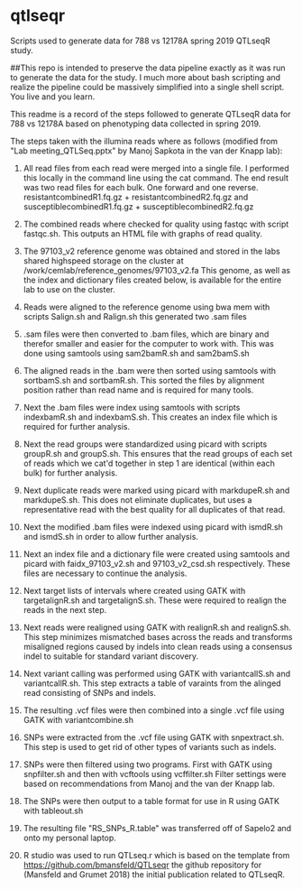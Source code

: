 # qtlseqr
Scripts used to generate data for 788 vs 12178A spring 2019 QTLseqR study.

##This repo is intended to preserve the data pipeline exactly as it was run to generate the data for the study. I much more about bash scripting and realize the pipeline could be massively simplified into a single shell script. You live and you learn.

This readme is a record of the steps followed to generate QTLseqR data for 788 vs 12178A based on phenotyping data collected in spring 2019.

The steps taken with the illumina reads where as follows (modified from "Lab meeting_QTLSeq.pptx" by Manoj Sapkota in the van der Knapp lab):

1. All read files from each read were merged into a single file. I performed this locally in the command line using the cat command.
 The end result was two read files for each bulk. One forward and one reverse.
 resistantcombinedR1.fq.gz + resistantcombinedR2.fq.gz and susceptiblecombinedR1.fq.gz + susceptiblecombinedR2.fq.gz

2. The combined reads where checked for quality using fastqc with script fastqc.sh. This outputs an HTML file with graphs of read quality.

3. The 97103_v2 reference genome was obtained and stored in the labs shared highspeed storage on the cluster at /work/cemlab/reference_genomes/97103_v2.fa
    This genome, as well as the index and dictionary files created below, is available for the entire lab to use on the cluster.

4. Reads were aligned to the reference genome using bwa mem with scripts Salign.sh and Ralign.sh this generated two .sam files

5. .sam files were then converted to .bam files, which are binary and therefor smaller and easier for the computer to work with. This was done using samtools using sam2bamR.sh and sam2bamS.sh

6. The aligned reads in the .bam were then sorted using samtools with sortbamS.sh and sortbamR.sh. This sorted the files by alignment position rather than read name and is required for many tools.

7. Next the .bam files were index using samtools with scripts indexbamR.sh and indexbamS.sh. This creates an index file which is required for further analysis.

8. Next the read groups were standardized using picard with scripts  groupR.sh and groupS.sh. This ensures that the read groups of each set of reads which we cat'd together in step 1 are identical
    (within each bulk) for further analysis.

9. Next duplicate reads were marked using picard with markdupeR.sh and markdupeS.sh. This does not eliminate duplicates, but uses a representative read with the best quality for all duplicates of
    that read.

10. Next the modified .bam files were indexed using picard with ismdR.sh and ismdS.sh in order to allow further analysis.

11. Next an index file and a dictionary file were created using samtools and picard with faidx_97103_v2.sh and 97103_v2_csd.sh respectively. These files are necessary to continue the analysis.

12. Next target lists of intervals where created using GATK with targetalignR.sh and targetalignS.sh. These were required to realign the reads in the next step.

13. Next reads were realigned using GATK with realignR.sh and realignS.sh. This step minimizes mismatched bases across the reads and transforms misaligned regions caused by indels into clean reads
    using a consensus indel to suitable for standard variant discovery.

14. Next variant calling was performed using GATK with variantcallS.sh and variantcallR.sh. This step extracts a table of varaints from the alinged read consisting of SNPs and indels.

15. The resulting .vcf files were then combined into a single .vcf file using GATK with variantcombine.sh

16. SNPs were extracted from the .vcf file using GATK with snpextract.sh. This step is used to get rid of other types of variants such as indels.

17. SNPs were then filtered using two programs. First with GATK using snpfilter.sh and then with vcftools using vcffilter.sh
      Filter settings were based on recommendations from Manoj and the van der Knapp lab.

18. The SNPs were then output to a table format for use in R using GATK with tableout.sh

19. The resulting file "RS_SNPs_R.table" was transferred off of Sapelo2 and onto my personal laptop.

20. R studio was used to run QTLseq.r which is based on the template from https://github.com/bmansfeld/QTLseqr the github repository for (Mansfeld and Grumet 2018) the initial publication related
    to QTLseqR.
